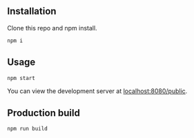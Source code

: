 ## Installation
Clone this repo and npm install.
```bash
npm i
```

## Usage
```bash
npm start
```
You can view the development server at [localhost:8080/public](http://localhost:8080/public/).

## Production build
```bash
npm run build
```